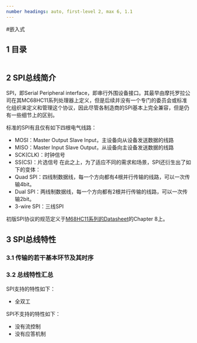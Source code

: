 ```yaml
---
number headings: auto, first-level 2, max 6, 1.1
---
```

#嵌入式 

## 1 目录

```toc
```

## 2 SPI总线简介

SPI，即Serial Peripheral interface，即串行外围设备接口。其最早由摩托罗拉公司在其MC68HC11系列处理器上定义，但是后续并没有一个专门的委员会或标准化组织来定义和管理这个协议，因此尽管各制造商的SPI基本上完全兼容，但是仍有一些细节上的区别。

标准的SPI有且仅有如下四根电气线路：
- MOSI：Master Output Slave Input，主设备向从设备发送数据的线路
- MISO：Master Input Slave Output，从设备向主设备发送数据的线路
- SCK(CLK)：时钟信号
- SS(CS)：片选信号
在此之上，为了适应不同的需求和场景，SPI还衍生出了如下的变体：
- Quad SPI：四线制数据线，每一个方向都有4根并行传输的线路，可以一次传输4bit。
- Dual SPI：两线制数据线，每一个方向都有2根并行传输的线路，可以一次传输2bit。
- 3-wire SPI：三线SPI

初版SPI协议的规范定义于[M68HC11系列的Datasheet](https://www.nxp.com/docs/en/data-sheet/M68HC11E.pdf)的Chapter 8上。

## 3 SPI总线特性

### 3.1 传输的若干基本环节及其时序



### 3.2 总线特性汇总

SPI支持的特性如下：
- 全双工

SPI不支持的特性如下：
- 没有流控制
- 没有应答机制




